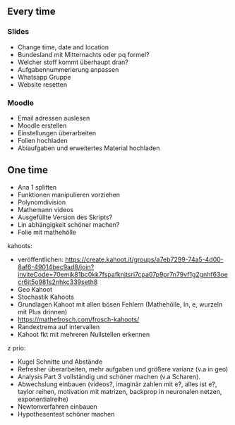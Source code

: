 ## Every time
### Slides
- Change time, date and location
- Bundesland mit Mitternachts oder pq formel?
- Welcher stoff kommt überhaupt dran?
- Aufgabennummerierung anpassen
- Whatsapp Gruppe
- Website resetten

### Moodle
- Email adressen auslesen
- Moodle erstellen
- Einstellungen überarbeiten
- Folien hochladen
- Abiaufgaben und erweitertes Material hochladen

## One time
- Ana 1 splitten
- Funktionen manipulieren vorziehen
- Polynomdivision
- Mathemann videos
- Ausgefüllte Version des Skripts?
- Lin abhängigkeit schöner machen?
- Folie mit mathehölle

kahoots:
- veröffentlichen: https://create.kahoot.it/groups/a7eb7299-74a5-4d00-8af6-49014bec9ad8/join?inviteCode=70emjk81bc0kk7fspafknjtsri7cpa07p9pr7n79vf1g2gnhf63oecr6jt5o981s2nhkc339seth8
- Geo Kahoot
- Stochastik Kahoots
- Grundlagen Kahoot mit allen bösen Fehlern (Mathehölle, ln, e, wurzeln mit Plus drinnen)
- https://mathefrosch.com/frosch-kahoots/
- Randextrema auf intervallen
- Kahoot fkt mit mehreren Nullstellen erkennen

z prio:
- Kugel Schnitte und Abstände
- Refresher überarbeiten, mehr aufgaben und größere varianz (v.a in geo)
- Analysis Part 3 vollständig und schöner machen (v.a Scharen).
- Abwechslung einbauen (videos?, imaginär zahlen mit e?, alles ist e?,
taylor reihen, motivation mit matrizen, backprop in neuronalen netzen, exponentialreihe)
- Newtonverfahren einbauen
- Hypothesentest schöner machen